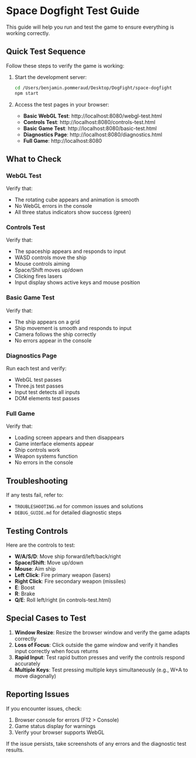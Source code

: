 # Space Dogfight Test Guide

This guide will help you run and test the game to ensure everything is working correctly.

## Quick Test Sequence

Follow these steps to verify the game is working:

1. Start the development server:
   ```bash
   cd /Users/benjamin.pommeraud/Desktop/DogFight/space-dogfight
   npm start
   ```

2. Access the test pages in your browser:

   - **Basic WebGL Test**: http://localhost:8080/webgl-test.html
   - **Controls Test**: http://localhost:8080/controls-test.html
   - **Basic Game Test**: http://localhost:8080/basic-test.html
   - **Diagnostics Page**: http://localhost:8080/diagnostics.html
   - **Full Game**: http://localhost:8080

## What to Check

### WebGL Test

Verify that:
- The rotating cube appears and animation is smooth
- No WebGL errors in the console
- All three status indicators show success (green)

### Controls Test

Verify that:
- The spaceship appears and responds to input
- WASD controls move the ship
- Mouse controls aiming
- Space/Shift moves up/down
- Clicking fires lasers
- Input display shows active keys and mouse position

### Basic Game Test

Verify that:
- The ship appears on a grid
- Ship movement is smooth and responds to input
- Camera follows the ship correctly
- No errors appear in the console

### Diagnostics Page

Run each test and verify:
- WebGL test passes
- Three.js test passes
- Input test detects all inputs
- DOM elements test passes

### Full Game

Verify that:
- Loading screen appears and then disappears
- Game interface elements appear
- Ship controls work
- Weapon systems function
- No errors in the console

## Troubleshooting

If any tests fail, refer to:
- `TROUBLESHOOTING.md` for common issues and solutions
- `DEBUG_GUIDE.md` for detailed diagnostic steps

## Testing Controls

Here are the controls to test:

- **W/A/S/D**: Move ship forward/left/back/right
- **Space/Shift**: Move up/down
- **Mouse**: Aim ship
- **Left Click**: Fire primary weapon (lasers)
- **Right Click**: Fire secondary weapon (missiles)
- **E**: Boost
- **R**: Brake
- **Q/E**: Roll left/right (in controls-test.html)

## Special Cases to Test

1. **Window Resize**: Resize the browser window and verify the game adapts correctly
2. **Loss of Focus**: Click outside the game window and verify it handles input correctly when focus returns
3. **Rapid Input**: Test rapid button presses and verify the controls respond accurately
4. **Multiple Keys**: Test pressing multiple keys simultaneously (e.g., W+A to move diagonally)

## Reporting Issues

If you encounter issues, check:
1. Browser console for errors (F12 > Console)
2. Game status display for warnings
3. Verify your browser supports WebGL

If the issue persists, take screenshots of any errors and the diagnostic test results.